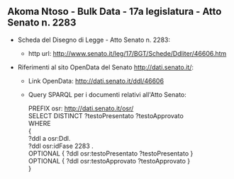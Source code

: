 ## Akoma Ntoso - Bulk Data - 17a legislatura - Atto Senato n. 2283 ##

* Scheda del Disegno di Legge - Atto Senato n. 2283:
	* http url: http://www.senato.it/leg/17/BGT/Schede/Ddliter/46606.htm

* Riferimenti al sito OpenData del Senato http://dati.senato.it/:
	* Link OpenData: http://dati.senato.it/ddl/46606
	* Query SPARQL per i documenti relativi all'Atto Senato:

        PREFIX osr: <http://dati.senato.it/osr/>  
		SELECT DISTINCT ?testoPresentato ?testoApprovato  
		WHERE  
		{  
		    ?ddl a osr:Ddl.  
		    ?ddl osr:idFase 2283 .  
		    OPTIONAL { ?ddl osr:testoPresentato ?testoPresentato }  
		    OPTIONAL { ?ddl osr:testoApprovato ?testoApprovato }  
		}
		